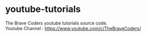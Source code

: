 # youtube-tutorials
The Brave Coders youtube tutorials source code.
<br>
Youtube Channel : https://www.youtube.com/c/TheBraveCoders/
